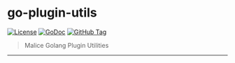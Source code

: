 # go-plugin-utils

[![License][license]](http://www.apache.org/licenses/LICENSE-2.0)
[![GoDoc][godoc]](https://godoc.org/github.com/malice-plugins/go-plugin-utils)
[![GitHub Tag][tag]](https://github.com/malice-plugins/go-plugin-utils)

> Malice Golang Plugin Utilities

---

[license]: https://img.shields.io/badge/licence-Apache%202.0-blue.svg
[godoc]: https://godoc.org/github.com/malice-plugins/go-plugin-utils?status.svg
[tag]: https://img.shields.io/github/tag/malice-plugins/go-plugin-utils.svg
